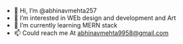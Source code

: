 - 👋 Hi, I’m @abhinavmehta257
- 👀 I’m interested in WEb design and development and Art
- 🌱 I’m currently learning MERN stack
- 📫 Could reach me At abhinavmehta9958@gmail.com
